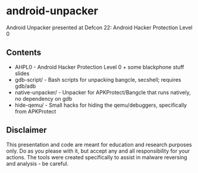 android-unpacker
================

Android Unpacker presented at Defcon 22: Android Hacker Protection Level 0

Contents
--------

 - AHPL0 - Android Hacker Protection Level 0 + some blackphone stuff slides
 - gdb-script/ - Bash scripts for unpacking bangcle, secshell; requires gdb/adb
 - native-unpacker/ - Unpacker for APKProtect/Bangcle that runs natively, no dependency on gdb
 - hide-qemu/ - Small hacks for hiding the qemu/debuggers, specifically from APKProtect

Disclaimer
----------

This presentation and code are meant for education and research purposes only. Do as you please with it, but accept any and all responsibility for your actions. The tools were created specifically to assist in malware reversing and analysis - be careful.
